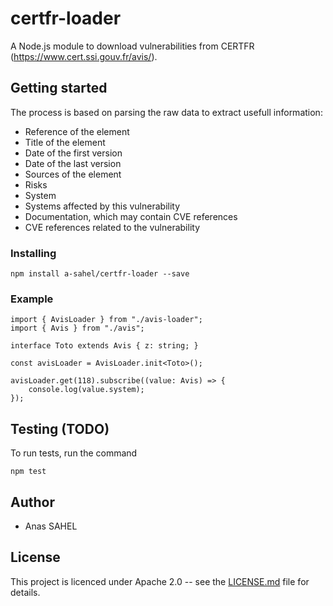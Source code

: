 # certfr-loader
A Node.js module to download vulnerabilities from CERTFR (https://www.cert.ssi.gouv.fr/avis/).

## Getting started
The process is based on parsing the raw data to extract usefull information:

* Reference of the element
* Title of the element
* Date of the first version
* Date of the last version
* Sources of the element
* Risks
* System
* Systems affected by this vulnerability
* Documentation, which may contain CVE references
* CVE references related to the vulnerability

### Installing
```
npm install a-sahel/certfr-loader --save
```

### Example
```
import { AvisLoader } from "./avis-loader";
import { Avis } from "./avis";

interface Toto extends Avis { z: string; }

const avisLoader = AvisLoader.init<Toto>();

avisLoader.get(118).subscribe((value: Avis) => {
    console.log(value.system);
});
```

## Testing (TODO)
To run tests, run the command
```
npm test
```

## Author
* Anas SAHEL

## License
This project is licenced under Apache 2.0 -- see the [LICENSE.md](LICENSE.md) file for details.
